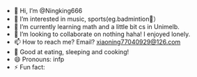 - 👋 Hi, I’m @Ningking666
- 👀 I’m interested in music, sports(eg.badmintion🏸）
- 🌱 I’m currently learning math and a little bit cs in Unimelb.
- 💞️ I’m looking to collaborate on nothing haha! I enjoyed lonely.
- 📫 How to reach me? Email? xiaoning77040929@126.com
- 👋 Good at eating, sleeping and cooking!
- 😄 Pronouns: infp  
- ⚡ Fun fact: 
